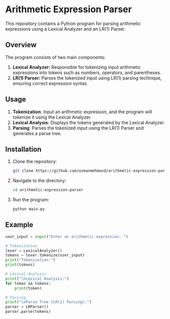 # Arithmetic Expression Parser

This repository contains a Python program for parsing arithmetic expressions using a Lexical Analyzer and an LR(1) Parser.

## Overview

The program consists of two main components:

1. **Lexical Analyzer:** Responsible for tokenizing input arithmetic expressions into tokens such as numbers, operators, and parentheses.
2. **LR(1) Parser:** Parses the tokenized input using LR(1) parsing technique, ensuring correct expression syntax.

## Usage

1. **Tokenization**: Input an arithmetic expression, and the program will tokenize it using the Lexical Analyzer.
2. **Lexical Analysis**: Displays the tokens generated by the Lexical Analyzer.
3. **Parsing**: Parses the tokenized input using the LR(1) Parser and generates a parse tree.

## Installation

1. Clone the repository:

    ```bash
    git clone https://github.com/osmanmehmood/arithmetic-expression-parser.git
    ```

2. Navigate to the directory:

    ```bash
    cd arithmetic-expression-parser
    ```

3. Run the program:

    ```bash
    python main.py
    ```

## Example

```python
user_input = input("Enter an arithmetic expression: ")

# Tokenization
lexer = LexicalAnalyzer()
tokens = lexer.tokenize(user_input)
print("Tokenization:")
print(tokens)

# Lexical Analysis
print("\nLexical Analysis:")
for token in tokens:
    print(token)

# Parsing
print("\nParse Tree (LR(1) Parsing):")
parser = LRParser()
parser.parse(tokens)
